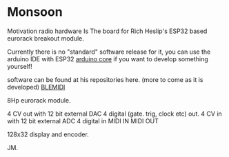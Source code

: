 # Monsoon
Motivation radio hardware Is The board for Rich Heslip's ESP32 based eurorack breakout module.

Currently there is no "standard" software release for it, you can use the arduino IDE with ESP32 [arduino core](https://github.com/espressif/arduino-esp32) if you want to develop something yourself!

software can be found at his repositories here. (more to come as it is developed)
[BLEMIDI](https://github.com/rheslip/BLEMIDI)

8Hp eurorack module.

4 CV out with 12 bit external DAC
4 digital (gate. trig, clock etc) out.
4 CV in with 12 bit external ADC
4 digital in
MIDI IN
MIDI OUT

128x32 display and encoder.


JM.




